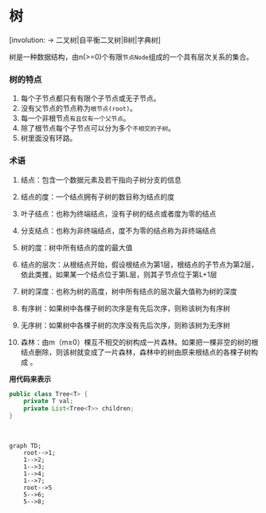 # 树

[involution:  -> 二叉树|自平衡二叉树|B树|字典树]

树是一种数据结构，由n(>=0)个有限`节点Node`组成的一个具有层次关系的集合。

### 树的特点

1. 每个子节点都只有有限个子节点或无子节点。
2. 没有父节点的节点称为`根节点(root)`。
3. 每一个非根节点`有且仅有一个父节点`。
4. 除了根节点每个子节点可以分为多个`不相交的子树`。
5. 树里面没有环路。

### 术语

1. 结点：包含一个数据元素及若干指向子树分支的信息

2. 结点的度：一个结点拥有子树的数目称为结点的度

3. 叶子结点：也称为终端结点，没有子树的结点或者度为零的结点

4. 分支结点：也称为非终端结点，度不为零的结点称为非终端结点

5. 树的度：树中所有结点的度的最大值

6. 结点的层次：从根结点开始，假设根结点为第1层，根结点的子节点为第2层，依此类推，如果某一个结点位于第L层，则其子节点位于第L+1层

7. 树的深度：也称为树的高度，树中所有结点的层次最大值称为树的深度

8. 有序树：如果树中各棵子树的次序是有先后次序，则称该树为有序树

9. 无序树：如果树中各棵子树的次序没有先后次序，则称该树为无序树

10. 森林：由m（m≥0）棵互不相交的树构成一片森林。如果把一棵非空的树的根结点删除，则该树就变成了一片森林，森林中的树由原来根结点的各棵子树构成  。

**用代码来表示**

```java
public class Tree<T> {
    private T val;
   	private List<Tree<T>> children;
}
```



​																																																																																																																																																																																																																																																																																																																																																																																																																																																																																																																																																																																																																																																																																																																																																																																																																																																																																																																																																																																																																																																																																																																																																																																																																																																																																																					

```mermaid
graph TD;
    root-->1;
   	1-->2;
    1-->3;
    1-->4;
    1-->7;
    root-->5
    5-->6;
    5-->8;
```



